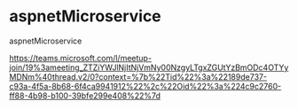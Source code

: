 # aspnetMicroservice
aspnetMicroservice


https://teams.microsoft.com/l/meetup-join/19%3ameeting_ZTZiYWJlNjItNjVmNy00NzgyLTgxZGUtYzBmODc4OTYyMDNm%40thread.v2/0?context=%7b%22Tid%22%3a%22189de737-c93a-4f5a-8b68-6f4ca9941912%22%2c%22Oid%22%3a%224c9c2760-ff88-4b98-b100-39bfe299e408%22%7d